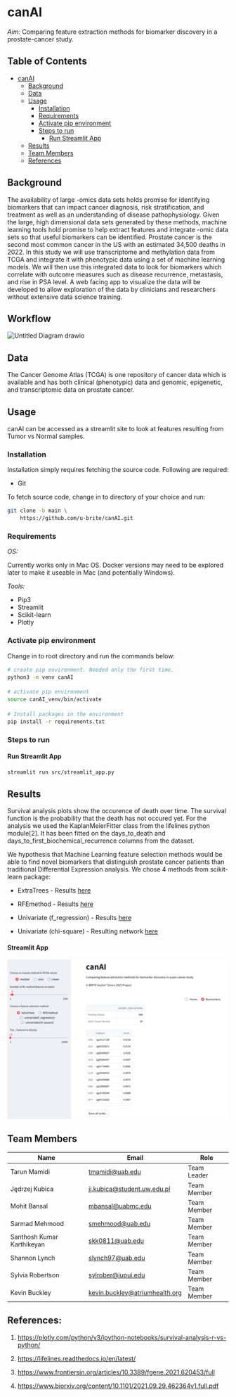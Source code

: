 # canAI

*Aim:* Comparing feature extraction methods for biomarker discovery in a prostate-cancer study.

## Table of Contents

- [canAI](#canai)
    - [Background](#background)
    - [Data](#data)
    - [Usage](#usage)
        - [Installation](#installation)
        - [Requirements](#requirements)
        - [Activate pip environment](#activate-conda-environment)
        - [Steps to run ](#steps-to-run)
            - [Run Streamlit App](#run-streamlit-app)
    - [Results](#results)
    - [Team Members](#team-members)
    - [References](#references)

## Background

The availability of large -omics data sets holds promise for identifying biomarkers that can impact cancer diagnosis,
risk stratification, and treatment as well as an understanding of disease pathophysiology. Given the large, high
dimensional data sets generated by these methods, machine learning tools hold promise to help extract features and
integrate -omic data sets so that useful biomarkers can be identified.  Prostate cancer is the second most common cancer
in the US with an estimated 34,500 deaths in 2022. In this study we will use transcriptome and methylation data from
TCGA and integrate it with phenotypic data using a set of machine learning models.  We will then use this integrated
data to look for biomarkers which correlate with outcome measures such as disease recurrence, metastasis, and rise in
PSA level. A web facing app to visualize the data will be developed to allow exploration of the data by clinicians and
researchers without extensive data science training.

## Workflow

![Untitled Diagram drawio](https://user-images.githubusercontent.com/82537630/183267870-d89dc474-dd5d-4917-a70a-0697547ff524.png)

## Data

The Cancer Genome Atlas (TCGA) is one repository of cancer data
which is available and has both clinical (phenotypic) data and genomic, epigenetic, and transcriptomic data on prostate
cancer.

## Usage

canAI can be accessed as a streamlit site to look at features resulting from Tumor vs Normal samples.

### Installation

Installation simply requires fetching the source code. Following are required:

- Git

To fetch source code, change in to directory of your choice and run:

```sh
git clone -b main \
    https://github.com/u-brite/canAI.git
```

### Requirements

*OS:*

Currently works only in Mac OS. Docker versions may need to be explored later to make it useable in Mac (and
potentially Windows).

*Tools:*

- Pip3
- Streamlit
- Scikit-learn
- Plotly

### Activate pip environment

Change in to root directory and run the commands below:

```sh
# create pip environment. Needed only the first time.
python3 -m venv canAI

# activate pip environment
source canAI_venv/bin/activate

# Install packages in the environment
pip install -r requirements.txt
```

### Steps to run

#### Run Streamlit App

```sh
streamlit run src/streamlit_app.py
```

## Results

Survival analysis plots show the occurence of death over time. The survival function is the probability that the death
has not occured yet. For the analysis we used the KaplanMeierFitter class from the lifelines python module[2]. It has
been fitted on the days_to_death and days_to_first_biochemical_recurrence columns from the dataset.


We hypothesis that Machine Learning feature selection methods would be able to find novel biomarkers that distinguish
prostate cancer patients than traditional Differential Expression analysis. We chose 4 methods from scikit-learn
package:

* ExtraTrees - Results [here](results/feature_importance_readme.md)

* RFEmethod - Results [here](results/rfe_readme.md)

* Univariate (f_regression) - Results [here](results/univariateFregress.md)

* Univariate (chi-square) - Resulting network [here](results/STRING-Chi2-PC-pathway-genes.svg)

#### Streamlit App
![Streamlit screenshot](results/result_page.png)



## Team Members


|Name | Email | Role |
----|--|--|
|Tarun Mamidi               | tmamidi@uab.edu                   | Team Leader |
|Jędrzej Kubica             |	jj.kubica@student.uw.edu.pl     | Team Member |
|Mohit Bansal               |	mbansal@uabmc.edu               | Team Member |
|Sarmad Mehmood             |	smehmood@uab.edu                | Team Member |
|Santhosh Kumar Karthikeyan | skk0811@uab.edu                   | Team Member |
|Shannon Lynch              |	slynch97@uab.edu                | Team Member |
|Sylvia Robertson           |	sylrober@iupui.edu              | Team Member |
|Kevin Buckley              |	kevin.buckley@atriumhealth.org  | Team Member |

## References:
1. https://plotly.com/python/v3/ipython-notebooks/survival-analysis-r-vs-python/

2. https://lifelines.readthedocs.io/en/latest/

3. https://www.frontiersin.org/articles/10.3389/fgene.2021.620453/full

4. https://www.biorxiv.org/content/10.1101/2021.09.29.462364v1.full.pdf
